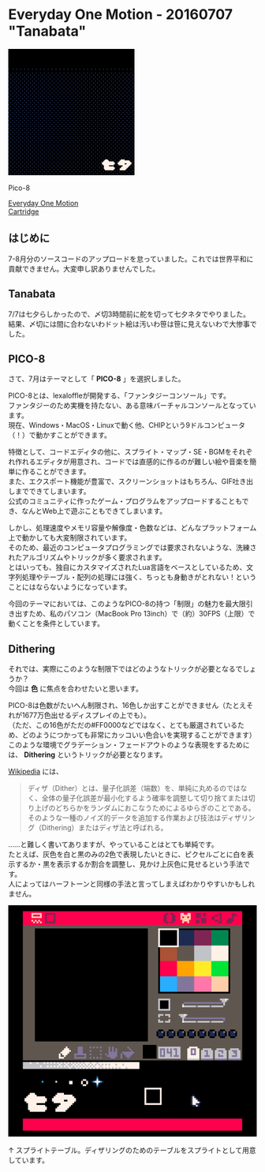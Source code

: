 # Everyday One Motion - 20160707 "Tanabata"

![](20160707.gif)

Pico-8

[Everyday One Motion](http://motions.work/motion/307)  
[Cartridge](http://www.lexaloffle.com/bbs/?tid=3777)  

## はじめに

7-8月分のソースコードのアップロードを怠っていました。これでは世界平和に貢献できません。大変申し訳ありませんでした。  

## Tanabata

7/7は七夕らしかったので、〆切3時間前に舵を切って七夕ネタでやりました。  
結果、〆切には間に合わないわドット絵は汚いわ笹は笹に見えないわで大惨事でした。  

## PICO-8

さて、7月はテーマとして「 **PICO-8** 」を選択しました。  

PICO-8とは、lexaloffleが開発する、「ファンタジーコンソール」です。  
ファンタジーのため実機を持たない、ある意味バーチャルコンソールとなっています。  
現在、Windows・MacOS・Linuxで動く他、CHIPという9ドルコンピュータ（！）で動かすことができます。  

特徴として、コードエディタの他に、スプライト・マップ・SE・BGMをそれぞれ作れるエディタが用意され、コードでは直感的に作るのが難しい絵や音楽を簡単に作ることができます。  
また、エクスポート機能が豊富で、スクリーンショットはもちろん、GIF吐き出しまでできてしまいます。  
公式のコミュニティに作ったゲーム・プログラムをアップロードすることもでき、なんとWeb上で遊ぶこともできてしまいます。  

しかし、処理速度やメモリ容量や解像度・色数などは、どんなプラットフォーム上で動かしても大変制限されています。  
そのため、最近のコンピュータプログラミングでは要求されないような、洗練されたアルゴリズムやトリックが多く要求されます。  
とはいっても、独自にカスタマイズされたLua言語をベースとしているため、文字列処理やテーブル・配列の処理には強く、ちっとも身動きがとれない！ということにはならないようになっています。

今回のテーマにおいては、このようなPICO-8の持つ「制限」の魅力を最大限引き出すため、私のパソコン（MacBook Pro 13inch）で（約）30FPS（上限）で動くことを条件としています。

## Dithering

それでは、実際にこのような制限下ではどのようなトリックが必要となるでしょうか？  
今回は **色** に焦点を合わせたいと思います。  

PICO-8は色数がたいへん制限され、16色しか出すことができません（たとえそれが1677万色出せるディスプレイの上でも）。  
（ただ、この16色がただの#FF0000などではなく、とても厳選されているため、どのようにつかっても非常にカッコいい色合いを実現することができます）  
このような環境でグラデーション・フェードアウトのような表現をするためには、 **Dithering** というトリックが必要となります。  

[Wikipedia](https://ja.wikipedia.org/wiki/%E3%83%87%E3%82%A3%E3%82%B6) には、  

> ディザ（Dither）とは、量子化誤差（端数）を、単純に丸めるのではなく、全体の量子化誤差が最小化するよう確率を調整して切り捨てまたは切り上げのどちらかをランダムにおこなうためによるゆらぎのことである。そのような一種のノイズ的データを追加する作業および技法はディザリング（Dithering）またはディザ法と呼ばれる。  

……と難しく書いてありますが、やっていることはとても単純です。  
たとえば、灰色を白と黒のみの2色で表現したいときに、ピクセルごとに白を表示するか・黒を表示するか割合を調整し、見かけ上灰色に見せるという手法です。  
人によってはハーフトーンと同様の手法と言ってしまえばわかりやすいかもしれません。  

![](table.png)

↑ スプライトテーブル。ディザリングのためのテーブルをスプライトとして用意しています。
